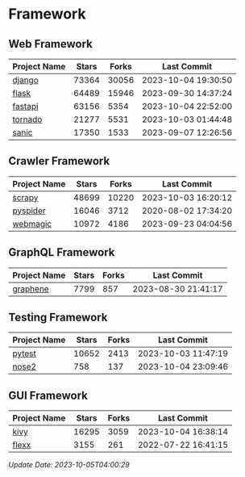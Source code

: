 # Framework

## Web Framework
| Project Name | Stars | Forks | Last Commit |
| ------------ | ----- | ----- | ----------- |
| [django](https://github.com/django/django) | 73364 | 30056 | 2023-10-04 19:30:50 |
| [flask](https://github.com/pallets/flask) | 64489 | 15946 | 2023-09-30 14:37:24 |
| [fastapi](https://github.com/tiangolo/fastapi) | 63156 | 5354 | 2023-10-04 22:52:00 |
| [tornado](https://github.com/tornadoweb/tornado) | 21277 | 5531 | 2023-10-03 01:44:48 |
| [sanic](https://github.com/sanic-org/sanic) | 17350 | 1533 | 2023-09-07 12:26:56 |

## Crawler Framework
| Project Name | Stars | Forks | Last Commit |
| ------------ | ----- | ----- | ----------- |
| [scrapy](https://github.com/scrapy/scrapy) | 48699 | 10220 | 2023-10-03 16:20:12 |
| [pyspider](https://github.com/binux/pyspider) | 16046 | 3712 | 2020-08-02 17:34:20 |
| [webmagic](https://github.com/code4craft/webmagic) | 10972 | 4186 | 2023-09-23 04:04:56 |

## GraphQL Framework
| Project Name | Stars | Forks | Last Commit |
| ------------ | ----- | ----- | ----------- |
| [graphene](https://github.com/graphql-python/graphene) | 7799 | 857 | 2023-08-30 21:41:17 |

## Testing Framework
| Project Name | Stars | Forks | Last Commit |
| ------------ | ----- | ----- | ----------- |
| [pytest](https://github.com/pytest-dev/pytest) | 10652 | 2413 | 2023-10-03 11:47:19 |
| [nose2](https://github.com/nose-devs/nose2) | 758 | 137 | 2023-10-04 23:09:46 |

## GUI Framework
| Project Name | Stars | Forks | Last Commit |
| ------------ | ----- | ----- | ----------- |
| [kivy](https://github.com/kivy/kivy) | 16295 | 3059 | 2023-10-04 16:38:14 |
| [flexx](https://github.com/flexxui/flexx) | 3155 | 261 | 2022-07-22 16:41:15 |

*Update Date: 2023-10-05T04:00:29*